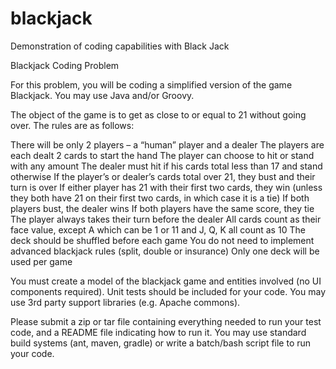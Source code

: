 blackjack
=========

Demonstration of coding capabilities with Black Jack


Blackjack Coding Problem

For this problem, you will be coding a simplified version of the game Blackjack. You may use Java and/or Groovy.

The object of the game is to get as close to or equal to 21 without going over. The rules are as follows:

   There will be only 2 players – a “human” player and a dealer
   The players are each dealt 2 cards to start the hand
   The player can choose to hit or stand with any amount
   The dealer must hit if his cards total less than 17 and stand otherwise
   If the player’s or dealer’s cards total over 21, they bust and their turn is over
   If either player has 21 with their first two cards, they win (unless they both have 21 on their first two cards, in which case it is a tie)
   If both players bust, the dealer wins
   If both players have the same score, they tie
   The player always takes their turn before the dealer
   All cards count as their face value, except A which can be 1 or 11 and J, Q, K all count as 10
   The deck should be shuffled before each game
   You do not need to implement advanced blackjack rules (split, double or insurance)
   Only one deck will be used per game

You must create a model of the blackjack game and entities involved (no UI components required). Unit tests should be included for your code. You may use 3rd party support libraries (e.g. Apache commons).

Please submit a zip or tar file containing everything needed to run your test code, and a README file indicating how to run it. You may use standard build systems (ant, maven, gradle) or write a batch/bash script file to run your code.
